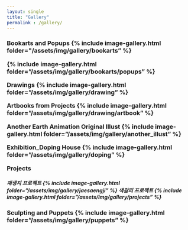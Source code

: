 ```yaml
---
layout: single
title: "Gallery"
permalink : /gallery/
---
```

<h3> Bookarts and Popups
{% include image-gallery.html folder="/assets/img/gallery/bookarts” %}

{% include image-gallery.html folder=”/assets/img/gallery/bookarts/popups” %}


Drawings
{% include image-gallery.html folder=”/assets/img/gallery/drawing” %}

Artbooks from Projects
{% include image-gallery.html folder=”/assets/img/gallery/drawing/artbook” %}

Another Earth Animation Original Illust
{% include image-gallery.html folder=”/assets/img/gallery/another_illust” %}

Exhibition_Doping House
{% include image-gallery.html folder=”/assets/img/gallery/doping” %}

Projects
<h5>재생지 프로젝트
{% include image-gallery.html folder=”/assets/img/gallery/jaesaengji” %}
색갈피 프로젝트
{% include image-gallery.html folder=”/assets/img/gallery/projects” %}

<h3>Sculpting and Puppets
{% include image-gallery.html folder=”/assets/img/gallery/puppets” %}

